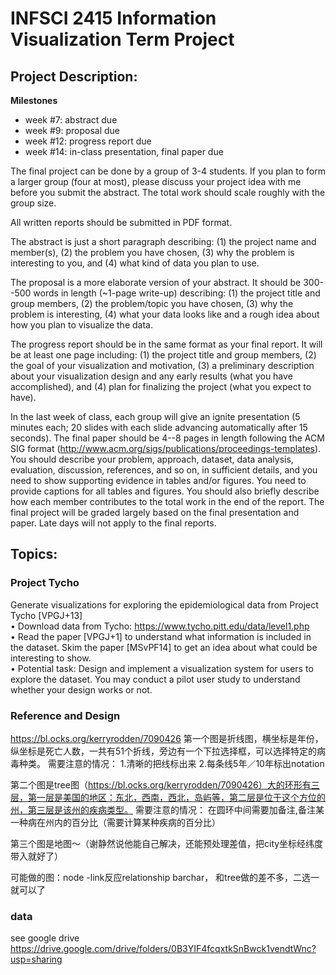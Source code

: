# INFSCI 2415 Information Visualization Term Project

## Project Description:

**Milestones**  
* week #7: abstract due
* week #9: proposal due
* week #12: progress report due
* week #14: in-class presentation, final paper due

The final project can be done by a group of 3-4 students. If you plan to form a larger group (four at most), please discuss your project idea with me before you submit the abstract. The total work should scale roughly with the group size.

All written reports should be submitted in PDF format.

The abstract is just a short paragraph describing: (1) the project name and member(s), (2) the problem you have chosen, (3) why the problem is interesting to you, and (4) what kind of data you plan to use.

The proposal is a more elaborate version of your abstract. It should be 300--500 words in length (~1-page write-up) describing: (1) the project title and group members, (2) the problem/topic you have chosen, (3) why the problem is interesting, (4) what your data looks like and a rough idea about how you plan to visualize the data.

The progress report should be in the same format as your final report. It will be at least one page including: (1) the project title and group members, (2) the goal of your visualization and motivation, (3) a preliminary description about your visualization design and any early results (what you have accomplished), and (4) plan for finalizing the project (what you expect to have).

In the last week of class, each group will give an ignite presentation (5 minutes each; 20 slides with each slide advancing automatically after 15 seconds). The final paper should be 4--8 pages in length following the ACM SIG format (http://www.acm.org/sigs/publications/proceedings-templates). You should describe your problem, approach, dataset, data analysis, evaluation, discussion, references, and so on, in sufficient details, and you need to show supporting evidence in tables and/or figures. You need to provide captions for all tables and figures. You should also briefly describe how each member contributes to the total work in the end of the report. The final project will be graded largely based on the final presentation and paper. Late days will not apply to the final reports.

## Topics:

### Project Tycho

Generate visualizations for exploring the epidemiological data from Project Tycho [VPGJ+13]  
• Download data from Tycho: https://www.tycho.pitt.edu/data/level1.php  
• Read the paper [VPGJ+1] to understand what information is included in the dataset. Skim the paper [MSvPF14] to get an idea about what could be interesting to show.  
• Potential task: Design and implement a visualization system for users to explore the dataset. You may conduct a pilot user study to understand whether your design works or not.

### Reference and Design
https://bl.ocks.org/kerryrodden/7090426
第一个图是折线图，横坐标是年份，纵坐标是死亡人数，一共有51个折线，旁边有一个下拉选择框，可以选择特定的病毒种类。
需要注意的情况：
1.清晰的把线标出来
2.每条线5年／10年标出notation

第二个图是tree图（https://bl.ocks.org/kerryrodden/7090426）大的环形有三层，第一层是美国的地区：东北，西南，西北，岛屿等，第二层是位于这个方位的州，第三层是该州的疾病类型。
需要注意的情况：
在圆环中间需要加备注,备注某一种病在州内的百分比（需要计算某种疾病的百分比）

第三个图是地图～（谢静然说他能自己解决，还能预处理差值，把city坐标经纬度带入就好了）

可能做的图：node -link反应relationship
barchar， 和tree做的差不多，二选一就可以了

### data

see google drive https://drive.google.com/drive/folders/0B3YIF4fcqxtkSnBwck1vendtWnc?usp=sharing

